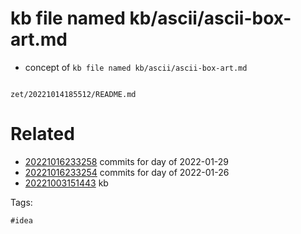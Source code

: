 # kb file named kb/ascii/ascii-box-art.md

- concept of `kb file named kb/ascii/ascii-box-art.md`

```
```

` zet/20221014185512/README.md `

# Related

- [20221016233258](/zet/20221016233258/README.md) commits for day of 2022-01-29
- [20221016233254](/zet/20221016233254/README.md) commits for day of 2022-01-26
- [20221003151443](/zet/20221003151443/README.md) kb

Tags:

    #idea
